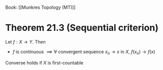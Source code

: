 Book: [[Munkres Topology (MT)]]
# Theorem 21.3 (Sequential criterion)
Let $f:X\to Y$.
Then
- $f$ is continuous $\implies\forall$ convergent sequence $x_{n}\to x$ in $X$, $f(x_{n})\to f(x)$

Converse holds if $X$ is first-countable